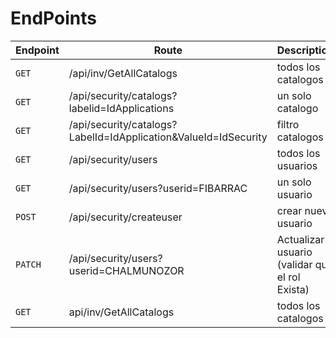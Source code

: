 # EndPoints


Endpoint | Route | Description | Finish
---------|----------|----------|----------
`GET` | /api/inv/GetAllCatalogs | todos los catalogos | Yes
`GET` | /api/security/catalogs?labelid=IdApplications | un solo catalogo | No
`GET` | /api/security/catalogs?LabelId=IdApplication&ValueId=IdSecurity | filtro catalogos | No
`GET` | /api/security/users | todos los usuarios | No
`GET` | /api/security/users?userid=FIBARRAC | un solo usuario | No
`POST` | /api/security/createuser | crear nuevo usuario | No
`PATCH` | /api/security/users?userid=CHALMUNOZOR | Actualizar usuario (validar que el rol Exista) | No
`GET` | api/inv/GetAllCatalogs | todos los catalogos | Yes


